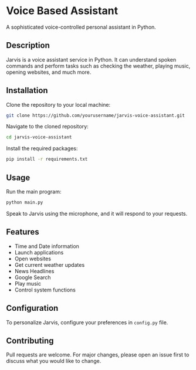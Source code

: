 
# Voice Based Assistant 

A sophisticated voice-controlled personal assistant in Python.

## Description

Jarvis is a voice assistant service in Python. It can understand spoken commands and perform tasks such as checking the weather, playing music, opening websites, and much more.

## Installation

Clone the repository to your local machine:

```bash
git clone https://github.com/yourusername/jarvis-voice-assistant.git
```

Navigate to the cloned repository:

```bash
cd jarvis-voice-assistant
```

Install the required packages:

```bash
pip install -r requirements.txt
```

## Usage

Run the main program:

```bash
python main.py
```

Speak to Jarvis using the microphone, and it will respond to your requests.

## Features

- Time and Date information
- Launch applications
- Open websites
- Get current weather updates
- News Headlines
- Google Search
- Play music
- Control system functions

## Configuration

To personalize Jarvis, configure your preferences in `config.py` file.

## Contributing

Pull requests are welcome. For major changes, please open an issue first to discuss what you would like to change.


